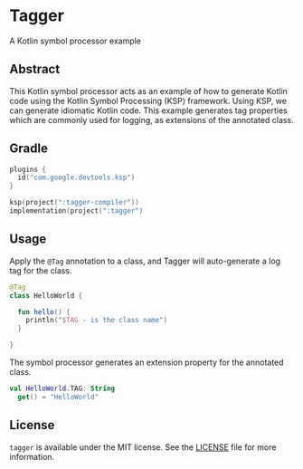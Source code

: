 # Tagger
A Kotlin symbol processor example

## Abstract

This Kotlin symbol processor acts as an example of how to generate Kotlin code using the Kotlin Symbol Processing (KSP) framework. Using KSP, we can generate idiomatic Kotlin code. This example generates tag properties which are commonly used for logging, as extensions of the annotated class.

## Gradle

```kotlin
plugins {
  id("com.google.devtools.ksp")
}

ksp(project(":tagger-compiler"))
implementation(project(":tagger")
```

## Usage

Apply the `@Tag` annotation to a class, and Tagger will auto-generate a log tag for the class.
```kotlin
@Tag
class HelloWorld {

  fun hello() {
    println("$TAG - is the class name")
  }

}
```
The symbol processor generates an extension property for the annotated class.
```kotlin
val HelloWorld.TAG: String
  get() = "HelloWorld"
```

## License
`tagger` is available under the MIT license. See the [LICENSE](LICENSE) file for more information.

